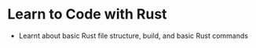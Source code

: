 # Learn to Code with Rust
<ul>
  <li> Learnt about basic Rust file structure, build, and basic Rust commands </li>
</ul>
